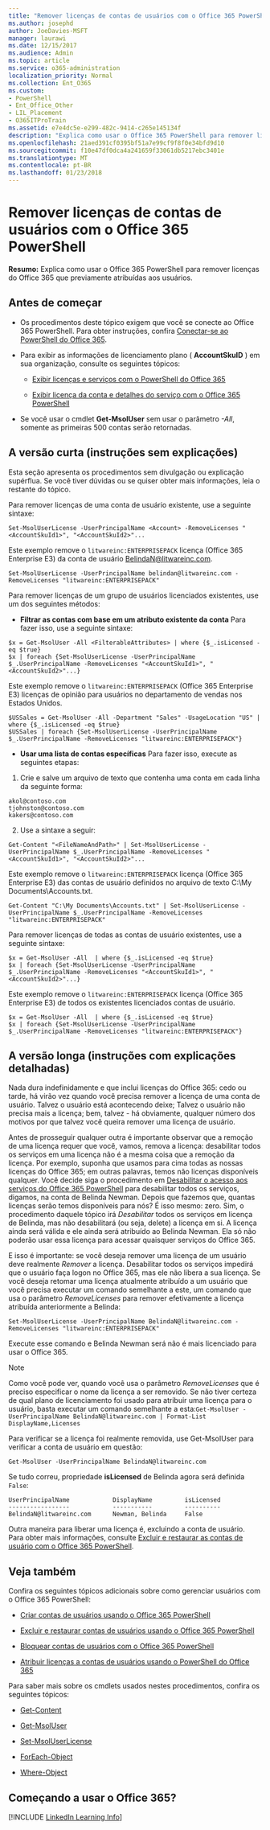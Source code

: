 ```yaml
---
title: "Remover licenças de contas de usuários com o Office 365 PowerShell"
ms.author: josephd
author: JoeDavies-MSFT
manager: laurawi
ms.date: 12/15/2017
ms.audience: Admin
ms.topic: article
ms.service: o365-administration
localization_priority: Normal
ms.collection: Ent_O365
ms.custom:
- PowerShell
- Ent_Office_Other
- LIL_Placement
- O365ITProTrain
ms.assetid: e7e4dc5e-e299-482c-9414-c265e145134f
description: "Explica como usar o Office 365 PowerShell para remover licenças do Office 365 que previamente atribuídas aos usuários."
ms.openlocfilehash: 21aed391cf0395bf51a7e99cf9f8f0e34bfd9d10
ms.sourcegitcommit: f10e47df0dca4a241659f33061db5217ebc3401e
ms.translationtype: MT
ms.contentlocale: pt-BR
ms.lasthandoff: 01/23/2018
---
```

# <a name="remove-licenses-from-user-accounts-with-office-365-powershell"></a>Remover licenças de contas de usuários com o Office 365 PowerShell

**Resumo:** Explica como usar o Office 365 PowerShell para remover licenças do Office 365 que previamente atribuídas aos usuários.
  
## <a name="before-you-begin"></a>Antes de começar

- Os procedimentos deste tópico exigem que você se conecte ao Office 365 PowerShell. Para obter instruções, confira [Conectar-se ao PowerShell do Office 365](connect-to-office-365-powershell.md).
    
- Para exibir as informações de licenciamento plano ( **AccountSkuID** ) em sua organização, consulte os seguintes tópicos:
    
  - [Exibir licenças e serviços com o PowerShell do Office 365](view-licenses-and-services-with-office-365-powershell.md)
    
  - [Exibir licença da conta e detalhes do serviço com o Office 365 PowerShell](view-account-license-and-service-details-with-office-365-powershell.md)
    
- Se você usar o cmdlet **Get-MsolUser** sem usar o parâmetro _-All_, somente as primeiras 500 contas serão retornadas.
    
## <a name="the-short-version-instructions-without-explanations"></a>A versão curta (instruções sem explicações)
<a name="ShortVersion"> </a>

Esta seção apresenta os procedimentos sem divulgação ou explicação supérflua. Se você tiver dúvidas ou se quiser obter mais informações, leia o restante do tópico.
  
Para remover licenças de uma conta de usuário existente, use a seguinte sintaxe:
  
```
Set-MsolUserLicense -UserPrincipalName <Account> -RemoveLicenses "<AccountSkuId1>", "<AccountSkuId2>"...
```

Este exemplo remove o `litwareinc:ENTERPRISEPACK` licença (Office 365 Enterprise E3) da conta de usuário BelindaN@litwareinc.com.
  
```
Set-MsolUserLicense -UserPrincipalName belindan@litwareinc.com -RemoveLicenses "litwareinc:ENTERPRISEPACK"
```

Para remover licenças de um grupo de usuários licenciados existentes, use um dos seguintes métodos:
  
- **Filtrar as contas com base em um atributo existente da conta** Para fazer isso, use a seguinte sintaxe:
    
```
$x = Get-MsolUser -All <FilterableAttributes> | where {$_.isLicensed -eq $true}
$x | foreach {Set-MsolUserLicense -UserPrincipalName $_.UserPrincipalName -RemoveLicenses "<AccountSkuId1>", "<AccountSkuId2>"...}
```

Este exemplo remove o `litwareinc:ENTERPRISEPACK` (Office 365 Enterprise E3) licenças de opinião para usuários no departamento de vendas nos Estados Unidos.
    
```
$USSales = Get-MsolUser -All -Department "Sales" -UsageLocation "US" | where {$_.isLicensed -eq $true}
$USSales | foreach {Set-MsolUserLicense -UserPrincipalName $_.UserPrincipalName -RemoveLicenses "litwareinc:ENTERPRISEPACK"}
```

- **Usar uma lista de contas específicas** Para fazer isso, execute as seguintes etapas:
    
1. Crie e salve um arquivo de texto que contenha uma conta em cada linha da seguinte forma:
    
  ```
akol@contoso.com
tjohnston@contoso.com
kakers@contoso.com
  ```

2. Use a sintaxe a seguir:
    
  ```
  Get-Content "<FileNameAndPath>" | Set-MsolUserLicense -UserPrincipalName $_.UserPrincipalName -RemoveLicenses "<AccountSkuId1>", "<AccountSkuId2>"...
  ```

Este exemplo remove o `litwareinc:ENTERPRISEPACK` licença (Office 365 Enterprise E3) das contas de usuário definidos no arquivo de texto C:\My Documents\Accounts.txt.
    
  ```
  Get-Content "C:\My Documents\Accounts.txt" | Set-MsolUserLicense -UserPrincipalName $_.UserPrincipalName -RemoveLicenses "litwareinc:ENTERPRISEPACK"
  ```

Para remover licenças de todas as contas de usuário existentes, use a seguinte sintaxe:
  
```
$x = Get-MsolUser -All  | where {$_.isLicensed -eq $true}
$x | foreach {Set-MsolUserLicense -UserPrincipalName $_.UserPrincipalName -RemoveLicenses "<AccountSkuId1>", "<AccountSkuId2>"...}
```

Este exemplo remove o `litwareinc:ENTERPRISEPACK` licença (Office 365 Enterprise E3) de todos os existentes licenciados contas de usuário.
  
```
$x = Get-MsolUser -All  | where {$_.isLicensed -eq $true}
$x | foreach {Set-MsolUserLicense -UserPrincipalName $_.UserPrincipalName -RemoveLicenses "litwareinc:ENTERPRISEPACK"}
```

## <a name="the-long-version-instructions-with-detailed-explanations"></a>A versão longa (instruções com explicações detalhadas)
<a name="LongVersion"> </a>

Nada dura indefinidamente e que inclui licenças do Office 365: cedo ou tarde, há virão vez quando você precisa remover a licença de uma conta de usuário. Talvez o usuário está acontecendo deixe; Talvez o usuário não precisa mais a licença; bem, talvez - há obviamente, qualquer número dos motivos por que talvez você queira remover uma licença de usuário.
  
Antes de prosseguir qualquer outra é importante observar que a remoção de uma licença requer que você, vamos, remova a licença: desabilitar todos os serviços em uma licença não é a mesma coisa que a remoção da licença. Por exemplo, suponha que usamos para cima todas as nossas licenças do Office 365; em outras palavras, temos não licenças disponíveis qualquer. Você decide siga o procedimento em [Desabilitar o acesso aos serviços do Office 365 PowerShell](disable-access-to-services-with-office-365-powershell.md) para desabilitar todos os serviços, digamos, na conta de Belinda Newman. Depois que fazemos que, quantas licenças serão temos disponíveis para nós? É isso mesmo: zero. Sim, o procedimento daquele tópico irá *Desabilitar* todos os serviços em licença de Belinda, mas não desabilitará (ou seja, delete) a licença em si. A licença ainda será válida e ele ainda será atribuído ao Belinda Newman. Ela só não poderão usar essa licença para acessar quaisquer serviços do Office 365.
  
E isso é importante: se você deseja remover uma licença de um usuário deve realmente *Remover* a licença. Desabilitar todos os serviços impedirá que o usuário faça logon no Office 365, mas ele não libera a sua licença. Se você deseja retomar uma licença atualmente atribuído a um usuário que você precisa executar um comando semelhante a este, um comando que usa o parâmetro _RemoveLicenses_ para remover efetivamente a licença atribuída anteriormente a Belinda:
  
```
Set-MsolUserLicense -UserPrincipalName BelindaN@litwareinc.com -RemoveLicenses "litwareinc:ENTERPRISEPACK"
```

Execute esse comando e Belinda Newman será não é mais licenciado para usar o Office 365.
  
> [!NOTE]
> Como você pode ver, quando você usa o parâmetro _RemoveLicenses_ que é preciso especificar o nome da licença a ser removido. Se não tiver certeza de qual plano de licenciamento foi usado para atribuir uma licença para o usuário, basta executar um comando semelhante a esta:`Get-MsolUser -UserPrincipalName BelindaN@litwareinc.com | Format-List DisplayName,Licenses`
  
Para verificar se a licença foi realmente removida, use Get-MsoIUser para verificar a conta de usuário em questão:
  
```
Get-MsolUser -UserPrincipalName BelindaN@litwareinc.com
```

Se tudo correu, propriedade **isLicensed** de Belinda agora será definida `False`:
  
```
UserPrincipalName            DisplayName         isLicensed
-----------------            -----------         ----------
BelindaN@litwareinc.com      Newman, Belinda     False
```

Outra maneira para liberar uma licença é, excluindo a conta de usuário. Para obter mais informações, consulte [Excluir e restaurar as contas de usuário com o Office 365 PowerShell](delete-and-restore-user-accounts-with-office-365-powershell.md).
  
## <a name="see-also"></a>Veja também

Confira os seguintes tópicos adicionais sobre como gerenciar usuários com o Office 365 PowerShell:
  
- [Criar contas de usuários usando o Office 365 PowerShell](create-user-accounts-with-office-365-powershell.md)
    
- [Excluir e restaurar contas de usuários usando o Office 365 PowerShell](delete-and-restore-user-accounts-with-office-365-powershell.md)
    
- [Bloquear contas de usuários com o Office 365 PowerShell](block-user-accounts-with-office-365-powershell.md)
    
- [Atribuir licenças a contas de usuários usando o PowerShell do Office 365](assign-licenses-to-user-accounts-with-office-365-powershell.md)
    
Para saber mais sobre os cmdlets usados nestes procedimentos, confira os seguintes tópicos:
  
- [Get-Content](https://go.microsoft.com/fwlink/p/?LinkId=289917)
    
- [Get-MsolUser](https://go.microsoft.com/fwlink/p/?LinkId=691543)
    
- [Set-MsolUserLicense](https://go.microsoft.com/fwlink/p/?LinkId=691548)
    
- [ForEach-Object](https://go.microsoft.com/fwlink/p/?LinkId=113300)
    
- [Where-Object](https://go.microsoft.com/fwlink/p/?LinkId=113423)
    
## <a name="new-to-office-365"></a>Começando a usar o Office 365?

[!INCLUDE [LinkedIn Learning Info](../common/office/linkedin-learning-info.md)]
   

